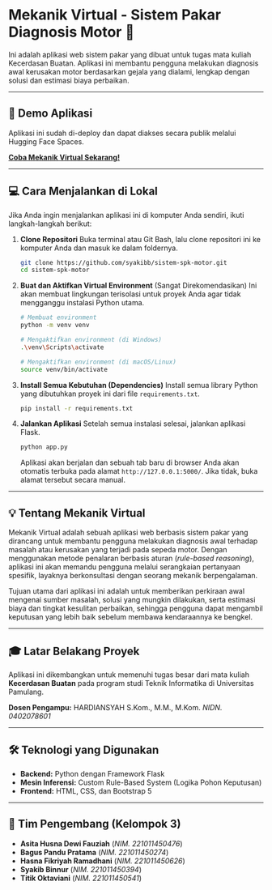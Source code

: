 # Mekanik Virtual - Sistem Pakar Diagnosis Motor 🔧

Ini adalah aplikasi web sistem pakar yang dibuat untuk tugas mata kuliah Kecerdasan Buatan. Aplikasi ini membantu pengguna melakukan diagnosis awal kerusakan motor berdasarkan gejala yang dialami, lengkap dengan solusi dan estimasi biaya perbaikan.

---

## 🚀 Demo Aplikasi

Aplikasi ini sudah di-deploy dan dapat diakses secara publik melalui Hugging Face Spaces.

**[Coba Mekanik Virtual Sekarang!](https://syakib-mekanik-virtual.hf.space/)**

---

## 💻 Cara Menjalankan di Lokal

Jika Anda ingin menjalankan aplikasi ini di komputer Anda sendiri, ikuti langkah-langkah berikut:

1.  **Clone Repositori**
    Buka terminal atau Git Bash, lalu clone repositori ini ke komputer Anda dan masuk ke dalam foldernya.
    ```bash
    git clone https://github.com/syakibb/sistem-spk-motor.git
    cd sistem-spk-motor
    ```

2.  **Buat dan Aktifkan Virtual Environment** (Sangat Direkomendasikan)
    Ini akan membuat lingkungan terisolasi untuk proyek Anda agar tidak mengganggu instalasi Python utama.
    ```bash
    # Membuat environment
    python -m venv venv

    # Mengaktifkan environment (di Windows)
    .\venv\Scripts\activate

    # Mengaktifkan environment (di macOS/Linux)
    source venv/bin/activate
    ```

3.  **Install Semua Kebutuhan (Dependencies)**
    Install semua library Python yang dibutuhkan proyek ini dari file `requirements.txt`.
    ```bash
    pip install -r requirements.txt
    ```

4.  **Jalankan Aplikasi**
    Setelah semua instalasi selesai, jalankan aplikasi Flask.
    ```bash
    python app.py
    ```
    Aplikasi akan berjalan dan sebuah tab baru di browser Anda akan otomatis terbuka pada alamat `http://127.0.0.1:5000/`. Jika tidak, buka alamat tersebut secara manual.

---

## 💡 Tentang Mekanik Virtual

Mekanik Virtual adalah sebuah aplikasi web berbasis sistem pakar yang dirancang untuk membantu pengguna melakukan diagnosis awal terhadap masalah atau kerusakan yang terjadi pada sepeda motor. Dengan menggunakan metode penalaran berbasis aturan (*rule-based reasoning*), aplikasi ini akan memandu pengguna melalui serangkaian pertanyaan spesifik, layaknya berkonsultasi dengan seorang mekanik berpengalaman.

Tujuan utama dari aplikasi ini adalah untuk memberikan perkiraan awal mengenai sumber masalah, solusi yang mungkin dilakukan, serta estimasi biaya dan tingkat kesulitan perbaikan, sehingga pengguna dapat mengambil keputusan yang lebih baik sebelum membawa kendaraannya ke bengkel.

---

## 🎓 Latar Belakang Proyek

Aplikasi ini dikembangkan untuk memenuhi tugas besar dari mata kuliah **Kecerdasan Buatan** pada program studi Teknik Informatika di Universitas Pamulang.

**Dosen Pengampu:**
HARDIANSYAH S.Kom., M.M., M.Kom.
*NIDN. 0402078601*

---

## 🛠️ Teknologi yang Digunakan

* **Backend:** Python dengan Framework Flask
* **Mesin Inferensi:** Custom Rule-Based System (Logika Pohon Keputusan)
* **Frontend:** HTML, CSS, dan Bootstrap 5

---

## 👥 Tim Pengembang (Kelompok 3)

* **Asita Husna Dewi Fauziah** (*NIM. 221011450476*)
* **Bagus Pandu Pratama** (*NIM. 221011450274*)
* **Hasna Fikriyah Ramadhani** (*NIM. 221011450626*)
* **Syakib Binnur** (*NIM. 221011450394*)
* **Titik Oktaviani** (*NIM. 221011450541*)